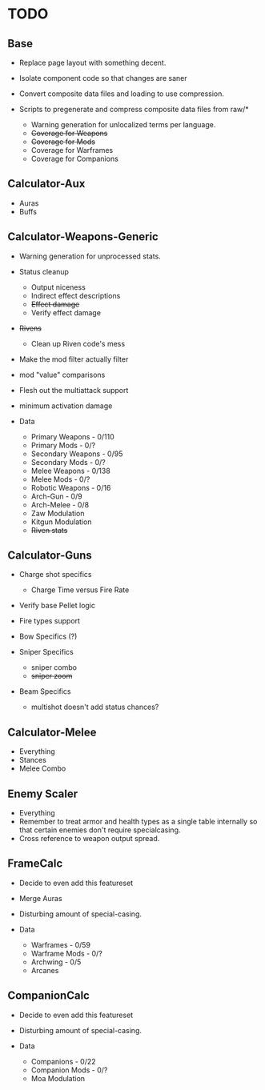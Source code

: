 # TODO

## Base

-   Replace page layout with something decent.

-   Isolate component code so that changes are saner

-   Convert composite data files and loading to use compression.

-   Scripts to pregenerate and compress composite data files from raw/\*

    -   Warning generation for unlocalized terms per language.
    -   ~~Coverage for Weapons~~
    -   ~~Coverage for Mods~~
    -   Coverage for Warframes
    -   Coverage for Companions

## Calculator-Aux

-   Auras
-   Buffs

## Calculator-Weapons-Generic

-   Warning generation for unprocessed stats.

-   Status cleanup
    -   Output niceness
    -   Indirect effect descriptions
    -   ~~Effect damage~~
    -   Verify effect damage
    
-   ~~Rivens~~
    -   Clean up Riven code's mess

-   Make the mod filter actually filter

-   mod "value" comparisons

-   Flesh out the multiattack support

-   minimum activation damage

-   Data
    -   Primary Weapons - 0/110
    -   Primary Mods - 0/?
    -   Secondary Weapons - 0/95
    -   Secondary Mods - 0/?
    -   Melee Weapons - 0/138
    -   Melee Mods - 0/?
    -   Robotic Weapons - 0/16
    -   Arch-Gun - 0/9
    -   Arch-Melee - 0/8
    -   Zaw Modulation
    -   Kitgun Modulation
    -   ~~Riven stats~~

## Calculator-Guns

-   Charge shot specifics
    -   Charge Time versus Fire Rate

-   Verify base Pellet logic

-   Fire types support

-   Bow Specifics (?)

-   Sniper Specifics

    -   sniper combo
    -   ~~sniper zoom~~

-   Beam Specifics
    -   multishot doesn't add status chances?

## Calculator-Melee

-   Everything
-   Stances
-   Melee Combo

## Enemy Scaler

-   Everything
-   Remember to treat armor and health types as a single table internally so that certain enemies don't require specialcasing.
-   Cross reference to weapon output spread.

## FrameCalc

-   Decide to even add this featureset

-   Merge Auras

-   Disturbing amount of special-casing.

-   Data
    -   Warframes - 0/59
    -   Warframe Mods - 0/?
    -   Archwing - 0/5
    -   Arcanes

## CompanionCalc

-   Decide to even add this featureset

-   Disturbing amount of special-casing.

-   Data
    -   Companions - 0/22
    -   Companion Mods - 0/?
    -   Moa Modulation
